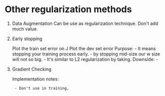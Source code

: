 # Other regularization methods

1. Data Augmentation
    Can be use as regularization technique.
    Don't add much value.

2. Early stopping

    Plot the train set error on J
    Plot the dev set error
    Purpose:
        - It means stopping your training process early.
        - by stopping mid-size our w size will not so big.
        - It's similar to L2 regularization by taking.
    Downside:
        -

3. Gradient Checking

    Implementation notes:

        - Don't use in training, 